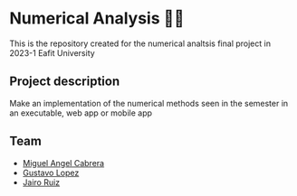 # Numerical Analysis 👨‍💻

This is the repository created for the numerical analtsis final project in 2023-1 Eafit University

## Project description
Make an implementation of the numerical methods seen in the semester in an executable, web app or mobile app

## Team
* [Miguel Angel Cabrera](https://github.com/miguelco23)
* [Gustavo Lopez]()
* [Jairo Ruiz]()
